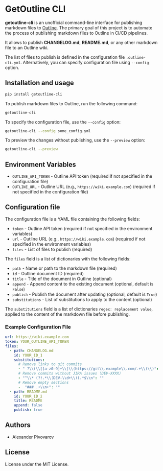 # GetOutline CLI

**getoutline-cli** is an unofficial command-line interface for publishing markdown files to [Outline](https://getoutline.com/).
The primary goal of this project is to automate the process of publishing markdown files to Outline in CI/CD pipelines.

It allows to publish **CHANGELOG.md**, **README.md**, or any other markdown file to an Outline wiki.

The list of files to publish is defined in the configuration file `.outline-cli.yml`.
Alternatively, you can specify configuration file using `--config` option.

## Installation and usage

```bash
pip install getoutline-cli
```

To publish markdown files to Outline, run the following command:

```bash
getoutline-cli
```

To specify the configuration file, use the `--config` option:

```bash
getoutline-cli --config some_config.yml
```

To preview the changes without publishing, use the `--preview` option:

```bash
getoutline-cli --preview
```

## Environment Variables

- `OUTLINE_API_TOKEN` - Outline API token (required if not specified in the configuration file)
- `OUTLINE_URL` - Outline URL (e.g., `https://wiki.example.com`) (required if not specified in the configuration file)

## Configuration file

The configuration file is a YAML file containing the following fields:

- `token` - Outline API token (required if not specified in the environment variables)
- `url` - Outline URL (e.g., `https://wiki.example.com`) (required if not specified in the environment variables)
- `files` - List of files to publish (required)

The `files` field is a list of dictionaries with the following fields:

- `path` - Name or path to the markdown file (required)
- `id` - Outline document ID (required)
- `title` - Title of the document in Outline (optional)
- `append` - Append content to the existing document (optional, default is `False`)
- `publish` - Publish the document after updating (optional, default is `True`)
- `substitutions` - List of substitutions to apply to the content (optional)

The `substitutions` field is a list of dictionaries `regex: replacement value`,
applied to the content of the markdown file before publishing.

### Example Configuration File

```yaml
url: https://wiki.example.com
token: YOUR_OUTLINE_API_TOKEN
files:
  - path: CHANGELOG.md
    id: YOUR_ID_1
    substitutions:
      # Remove links to git commits
      - " ?\\(\\[[a-z0-9]+\\]\\(https://git\\.example\\.com/.+\\)\\)": ""
      # Remove commits without JIRA issues (DEV-XXXX)
      - "^\\* (?!.*\\(DEV-\\d+\\)).*$\\n": ""
      # Remove empty sections
      -  "### .+\\n+": ""
  - path: README.md
    id: YOUR_ID_2
    title: README
    append: false
    publish: true
```

## Authors

- Alexander Pivovarov

## License

License under the MIT License.
